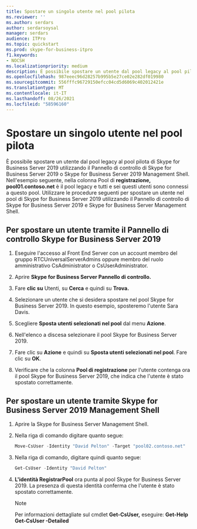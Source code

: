 ```yaml
---
title: Spostare un singolo utente nel pool pilota
ms.reviewer: ''
ms.author: serdars
author: serdarsoysal
manager: serdars
audience: ITPro
ms.topic: quickstart
ms.prod: skype-for-business-itpro
f1.keywords:
- NOCSH
ms.localizationpriority: medium
description: È possibile spostare un utente dal pool legacy al pool pilota di Skype for Business Server 2019 utilizzando il Pannello di controllo di Skype for Business Server 2019 o Skype for Business Server 2019 Management Shell. Nell'esempio seguente, nella colonna Pool di registrazione, pool01.contoso.net è il pool legacy e tutti e sei questi utenti sono connessi a questo pool. Utilizzare le procedure seguenti per spostare un utente nel pool di Skype for Business Server 2019 utilizzando il Pannello di controllo di Skype for Business Server 2019 e Skype for Business Server Management Shell.
ms.openlocfilehash: 987eeec96d28257b995b5e27ce02e282df019980
ms.sourcegitcommit: 556fffc96729150efcc04cd5d6069c402012421e
ms.translationtype: MT
ms.contentlocale: it-IT
ms.lasthandoff: 08/26/2021
ms.locfileid: "58596160"
---
```

# <a name="move-a-single-user-to-the-pilot-pool"></a>Spostare un singolo utente nel pool pilota

È possibile spostare un utente dal pool legacy al pool pilota di Skype for Business Server 2019 utilizzando il Pannello di controllo di Skype for Business Server 2019 o Skype for Business Server 2019 Management Shell. Nell'esempio seguente, nella colonna Pool di **registrazione,** **pool01.contoso.net** è il pool legacy e tutti e sei questi utenti sono connessi a questo pool. Utilizzare le procedure seguenti per spostare un utente nel pool di Skype for Business Server 2019 utilizzando il Pannello di controllo di Skype for Business Server 2019 e Skype for Business Server Management Shell. 
  
## <a name="to-move-a-user-by-using-the-skype-for-business-server-2019-control-panel"></a>Per spostare un utente tramite il Pannello di controllo Skype for Business Server 2019
  
1. Eseguire l'accesso al Front End Server con un account membro del gruppo RTCUniversalServerAdmins oppure membro del ruolo amministrativo CsAdministrator o CsUserAdministrator.
    
2. Aprire **Skype for Business Server Pannello di controllo.**
    
3. Fare **clic su** Utenti, su **Cerca** e quindi su **Trova.**
    
4. Selezionare un utente che si desidera spostare nel pool Skype for Business Server 2019. In questo esempio, sposteremo l'utente Sara Davis.
    
5. Scegliere **Sposta utenti selezionati nel pool** dal menu **Azione**.
    
6. Nell'elenco a discesa selezionare il pool Skype for Business Server 2019.
    
7. Fare clic su **Azione** e quindi su **Sposta utenti selezionati nel pool**. Fare clic su **OK**.
  
8. Verificare che la colonna **Pool di registrazione** per l'utente contenga ora il pool Skype for Business Server 2019, che indica che l'utente è stato spostato correttamente. 
    
## <a name="to-move-a-user-by-using-the-skype-for-business-server-2019-management-shell"></a>Per spostare un utente tramite Skype for Business Server 2019 Management Shell

1. Aprire la Skype for Business Server Management Shell.
    
2. Nella riga di comando digitare quanto segue: 
    
   ```PowerShell
   Move-CsUser -Identity "David Pelton" -Target "pool02.contoso.net"
   ```

3. Nella riga di comando, digitare quindi quanto segue: 
    
   ```PowerShell
   Get-CsUser -Identity "David Pelton"
   ```

4. **L'identità RegistrarPool** ora punta al pool Skype for Business Server 2019. La presenza di questa identità conferma che l'utente è stato spostato correttamente. 

    > [!NOTE]
    > Per informazioni dettagliate sul cmdlet **Get-CsUser,** eseguire: **Get-Help Get-CsUser -Detailed**
  

